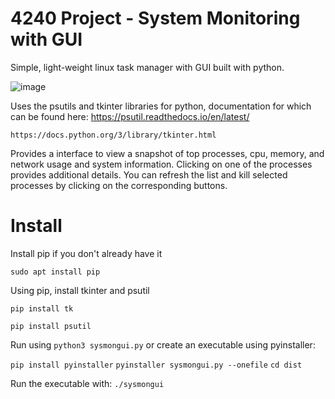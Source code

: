 # 4240 Project - System Monitoring with GUI
Simple, light-weight linux task manager with GUI built with python. 

![image](https://github.com/Drew456545/4240Project/assets/113255492/01339943-def7-460f-83ae-9fe0b6fa97cc)

Uses the psutils and tkinter libraries for python, documentation for which can be found here: 
    https://psutil.readthedocs.io/en/latest/
    
    https://docs.python.org/3/library/tkinter.html

Provides a interface to view a snapshot of top processes, cpu, memory, and network usage and system information. 
Clicking on one of the processes provides additional details. You can refresh the list and kill selected processes 
by clicking on the corresponding buttons.

# Install
Install pip if you don't already have it

` sudo apt install pip  `

Using pip, install tkinter and psutil

` pip install tk  `

` pip install psutil `

Run using `python3 sysmongui.py` or create an executable using pyinstaller:

`pip install pyinstaller` `pyinstaller sysmongui.py --onefile` `cd dist`

Run the executable with: `./sysmongui`

